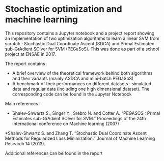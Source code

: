 # Stochastic optimization and machine learning

This repository contains a Jupyter notebook and a project report showing an implementation of two optimization algorithms to learn a linear SVM from scratch : Stochastic Dual Coordinate Ascent (SDCA) and Primal Estimated sub-GrAdient SOlver for SVM (PEGaSoS). This was done as part of a school project at ENSAE in 2017.

The report contains :

* A brief overview of the theoretical framework behind both algorithms and their variants (mainly ASDCA and mini-batch PEGaSoS)
* A benchmark of their performances on different datasets : simulated data and regular data (including one high dimensional dataset). The corresponding code can be found in the Jupyter Notebook

Main references :

* Shalev-Shwartz S., Singer Y., Srebro N. and Cotter A. “PEGASOS : Primal Estimates sub-GrAdient SOlver
for SVM.” Proceedings of the 24th international conference on Machine learning (2007)

*Shalev-Shwartz S. and Zhang T. “Stochastic Dual Coordinate Ascent Methods for Regularized Loss Minimization.”
Journal of Machine Learning Research 14 (2013).

Additional references can be found in the report
